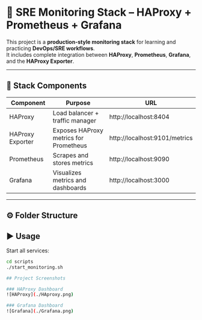 # 🧠 SRE Monitoring Stack – HAProxy + Prometheus + Grafana

This project is a **production-style monitoring stack** for learning and practicing **DevOps/SRE workflows**.  
It includes complete integration between **HAProxy**, **Prometheus**, **Grafana**, and the **HAProxy Exporter**.

---

## 🚀 Stack Components
| Component | Purpose | URL |
|------------|----------|------|
| HAProxy | Load balancer + traffic manager | http://localhost:8404 |
| HAProxy Exporter | Exposes HAProxy metrics for Prometheus | http://localhost:9101/metrics |
| Prometheus | Scrapes and stores metrics | http://localhost:9090 |
| Grafana | Visualizes metrics and dashboards | http://localhost:3000 |

---

## ⚙️ Folder Structure

 ## ▶️ Usage
Start all services:
```bash
cd scripts
./start_monitoring.sh

## Project Screenshots

### HAProxy Dashboard
![HAProxy](./HAproxy.png)

### Grafana Dashboard
![Grafana](./Grafana.png)

